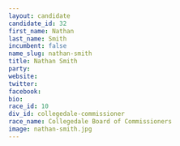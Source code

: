 ```yaml
---
layout: candidate
candidate_id: 32
first_name: Nathan
last_name: Smith
incumbent: false
name_slug: nathan-smith
title: Nathan Smith
party: 
website: 
twitter: 
facebook: 
bio: 
race_id: 10
div_id: collegedale-commissioner
race_name: Collegedale Board of Commissioners
image: nathan-smith.jpg
---
```

